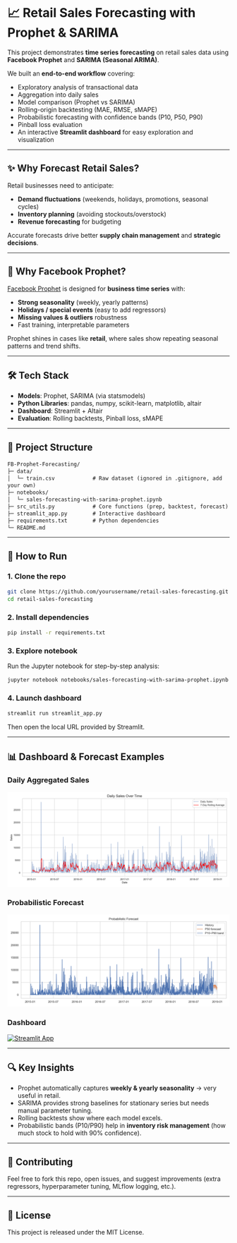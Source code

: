 # 📈 Retail Sales Forecasting with Prophet & SARIMA

This project demonstrates **time series forecasting** on retail sales data using  
**Facebook Prophet** and **SARIMA (Seasonal ARIMA)**.  

We built an **end-to-end workflow** covering:
- Exploratory analysis of transactional data
- Aggregation into daily sales
- Model comparison (Prophet vs SARIMA)
- Rolling-origin backtesting (MAE, RMSE, sMAPE)
- Probabilistic forecasting with confidence bands (P10, P50, P90)
- Pinball loss evaluation
- An interactive **Streamlit dashboard** for easy exploration and visualization

---

## ✨ Why Forecast Retail Sales?

Retail businesses need to anticipate:
- **Demand fluctuations** (weekends, holidays, promotions, seasonal cycles)
- **Inventory planning** (avoiding stockouts/overstock)
- **Revenue forecasting** for budgeting

Accurate forecasts drive better **supply chain management** and **strategic decisions**.

---

## 🔮 Why Facebook Prophet?

[Facebook Prophet](https://facebook.github.io/prophet/) is designed for **business time series** with:
- **Strong seasonality** (weekly, yearly patterns)
- **Holidays / special events** (easy to add regressors)
- **Missing values & outliers** robustness
- Fast training, interpretable parameters

Prophet shines in cases like **retail**, where sales show repeating seasonal patterns and trend shifts.

---

## 🛠 Tech Stack

- **Models**: Prophet, SARIMA (via statsmodels)  
- **Python Libraries**: pandas, numpy, scikit-learn, matplotlib, altair  
- **Dashboard**: Streamlit + Altair  
- **Evaluation**: Rolling backtests, Pinball loss, sMAPE  

---

## 📂 Project Structure

```
FB-Prophet-Forecasting/
├─ data/
│  └─ train.csv            # Raw dataset (ignored in .gitignore, add your own)
├─ notebooks/
│  └─ sales-forecasting-with-sarima-prophet.ipynb
├─ src_utils.py            # Core functions (prep, backtest, forecast)
├─ streamlit_app.py        # Interactive dashboard
├─ requirements.txt        # Python dependencies
└─ README.md
```

---

## 🚀 How to Run

### 1. Clone the repo
```bash
git clone https://github.com/yourusername/retail-sales-forecasting.git
cd retail-sales-forecasting
```

### 2. Install dependencies
```bash
pip install -r requirements.txt
```

### 3. Explore notebook
Run the Jupyter notebook for step-by-step analysis:
```bash
jupyter notebook notebooks/sales-forecasting-with-sarima-prophet.ipynb
```

### 4. Launch dashboard
```bash
streamlit run streamlit_app.py
```

Then open the local URL provided by Streamlit.

---

## 📊 Dashboard & Forecast Examples

### Daily Aggregated Sales
![Daily Series](assets/daily_series.png)

### Probabilistic Forecast
![Forecast Example](assets/forecast_example.png)

### Dashboard
[![Streamlit App](https://img.shields.io/badge/Live%20Demo-Streamlit-brightgreen?logo=streamlit)](https://vraj2131-prophetx-streamlit-app-guyqmx.streamlit.app/)

---

## 🔍 Key Insights

- Prophet automatically captures **weekly & yearly seasonality** → very useful in retail.  
- SARIMA provides strong baselines for stationary series but needs manual parameter tuning.  
- Rolling backtests show where each model excels.  
- Probabilistic bands (P10/P90) help in **inventory risk management** (how much stock to hold with 90% confidence).  

---

## 🤝 Contributing

Feel free to fork this repo, open issues, and suggest improvements (extra regressors, hyperparameter tuning, MLflow logging, etc.).

---

## 📜 License

This project is released under the MIT License.
